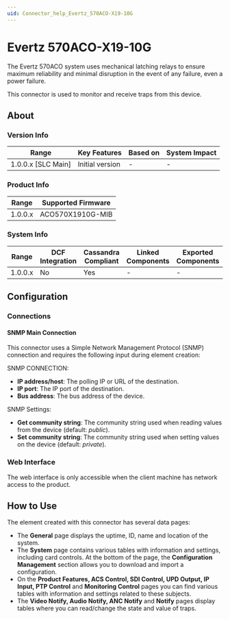 ```yaml
---
uid: Connector_help_Evertz_570ACO-X19-10G
---
```


# Evertz 570ACO-X19-10G

The Evertz 570ACO system uses mechanical latching relays to ensure maximum reliability and minimal disruption in the event of any failure, even a power failure.

This connector is used to monitor and receive traps from this device.

## About

### Version Info

| Range                | Key Features     | Based on     | System Impact     |
|----------------------|------------------|--------------|-------------------|
| 1.0.0.x [SLC Main]   | Initial version  | -            | -                 |

### Product Info

| Range     | Supported Firmware     |
|-----------|------------------------|
| 1.0.0.x   | ACO570X1910G-MIB       |

### System Info

| Range     | DCF Integration     | Cassandra Compliant     | Linked Components     | Exported Components     |
|-----------|---------------------|-------------------------|-----------------------|-------------------------|
| 1.0.0.x   | No                  | Yes                     | -                     | -                       |

## Configuration

### Connections

#### SNMP Main Connection

This connector uses a Simple Network Management Protocol (SNMP) connection and requires the following input during element creation:

SNMP CONNECTION:

- **IP address/host**: The polling IP or URL of the destination.
- **IP port**: The IP port of the destination.
- **Bus address**: The bus address of the device.

SNMP Settings:

- **Get community string**: The community string used when reading values from the device (default: *public*).
- **Set community string**: The community string used when setting values on the device (default: *private*).

### Web Interface

The web interface is only accessible when the client machine has network access to the product.

## How to Use

The element created with this connector has several data pages:

- The **General** page displays the uptime, ID, name and location of the system.
- The **System** page contains various tables with information and settings, including card controls. At the bottom of the page, the **Configuration Management** section allows you to download and import a configuration.
- On the **Product Features, ACS Control, SDI Control, UPD Output, IP Input, PTP Control** and **Monitoring Control** pages you can find various tables with information and settings related to these subjects.
- The **Video Notify, Audio Notify, ANC Notify** and **Notify** pages display tables where you can read/change the state and value of traps.

